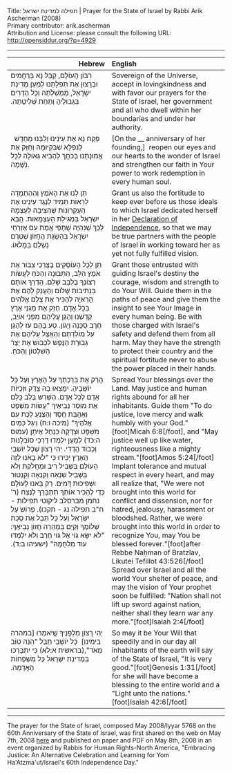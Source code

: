 <html>
<head></head>
<body>
Title: תפילה למדינת ישראל | Prayer for the State of Israel by Rabbi Arik Ascherman (2008)<br />
Primary contributor: arik.ascherman<br />
Attribution and License: please consult the following URL: <a href="http://opensiddur.org/?p=4929">http://opensiddur.org/?p=4929</a>
<p />
<hr />

<table style="margin-left: auto;margin-right: auto;" class="draggable">
<thead><tr><th id="x" style="text-align: right;">Hebrew</th><th style="text-align: left;">English</th></tr></thead>
<tbody>
<tr>
<td style="vertical-align: top;" width="46%">
<div class="liturgy"><span lang="he">
רִבּוֹן הָעוֹלָם, 
קַבֵּל נָא בְּרַחֲמִים וּבְרָצוּן 
אֶת תְּפִלָּתֵנוּ לְמַעַן מְדִינַת יִשְֹרָאֵל, 
מֶמְשַׁלְתָּהּ 
וְכָל הַדָּרִים בִּגְבוּלֶיהָ 
וְתַחַת שְׁלִיטָתָהּ.‏
</span></div></td>


<td style="vertical-align: top;" width="53%">
<div class="english">
Sovereign of the Universe, 
accept in lovingkindness and with favor 
our prayers for the State of Israel, 
her government 
and all who dwell within her boundaries 
and under her authority.</div>
</div></td>
</tr>


<tr>
<td style="vertical-align: top;" width="46%">
<div class="liturgy"><span lang="he">
&nbsp;
פְּקַח נָא אֶת עֵינֵינוּ וְלִבֵּנוּ מֵחָדָשׁ לַנִּפְלָא שְׁבְּקִיּוּמָהּ 
וְחַזֵּק אֶת אֱמוּנָתֵנוּ בְּכֹחֲךָ 
לְהָבִיא גְּאוּלָה לְכָל נְשָׁמָה. 
</span></div></td>


<td style="vertical-align: top;" width="53%">
<div class="english">
[On the __ anniversary of her founding,]&nbsp;
reopen our eyes and our hearts to the wonder of Israel 
and strengthen our faith in Your power 
to work redemption in every human soul. 
</div></td>
</tr>


<tr>
<td style="vertical-align: top;" width="46%">
<div class="liturgy"><span lang="he">
תֵּן לָנוּ אֶת הָאֹמֶץ וְהַהַתְמָדָה 
לִרְאוֹת תָּמִיד לְנֶגֶד עֵינֵינוּ 
אֶת הָעֶקְרוֹנוֹת שֶׁהִצִּיבָה לְעַצְמָהּ יִשְֹרָאֵל בִּמְגִילַת הָעַצְמָאוּת. 
הֲבֵא לְכַךְ שֶׁנִּהְיֶה שֻׁתָּפֵי אֱמֶת עִם אֶזְרְחֵי יִשְֹרָאֵל 
בְּהַשָֹגַת הֶחָזוֹן שֶׁטֶּרֶם נִשְׁלָם בִּמְלֹאוֹ.‏
</span></div></td>


<td style="vertical-align: top;" width="53%">
<div class="english">
Grant us also the fortitude 
to keep ever before us those ideals 
to which Israel dedicated herself in her <a href="http://www.mfa.gov.il/MFA/Peace+Process/Guide+to+the+Peace+Process/Declaration+of+Establishment+of+State+of+Israel.htm">Declaration of Independence</a>, 
so that we may be true partners with the people of Israel 
in working toward her as yet not fully fulfilled vision.
</div></td>
</tr>


<tr>
<td style="vertical-align: top;" width="46%">
<div class="liturgy"><span lang="he">
תֵּן לְכָל הָעוֹסְקִים בְּצָרְכֵי צִבּוּר אֶת אֹמֶץ הַלֵּב, 
הַתְּבוּנָה וְהַכֹּחַ לַעֲשֹוֹת רְצוֹנְךָ בְלֵבָב שָׁלֵם. 
הַדְרֵךְ אוֹתָם בִּנְתִיבוֹת שָׁלוֹם 
וְהַעֲנֵק לָהֶם אֶת הָרְאּיָה לְהַכִּיר אֶת צֶלֶם אֱלֹהִים בְּכָל אָדָם. 
חַזֵּק אֶת מְגִנֵּי אֶרֶץ קָדְשֵׁנוּ 
וְהָגֵן עֲלֵיהֶם מִפְּנֵי אוֹיֵב, חֶרֶב סַכָּנָה וְיָגוֹן. 
טַע בָּהֶם עֹז לְהָגֵן עַל מוֹלַדְתָּם 
וְהַאֲצֵל עֲלֵיהֶם אֶת גְבוּרַת הַנֶּפֶשׁ לִכְבּוֹשׁ אֶת יֵצֶר הַשִׁלְטוֹן וְהַכֹּחַ.‏
</span></div></td>

<td style="vertical-align: top;" width="53%">
<div class="english">
Grant those entrusted with guiding Israel's destiny 
the courage, wisdom and strength to do Your Will. 
Guide them in the paths of peace 
and give them the insight to see Your Image in every human being. 
Be with those charged with Israel's safety 
and defend them from all harm. 
May they have the strength to protect their country 
and the spiritual fortitude never to abuse the power placed in their hands.
</div></td>
</tr>


<tr>
<td style="vertical-align: top;" width="46%">
<div class="liturgy"><span lang="he">
הֲרֵק אֶת בִּרְכָתְךָ עַל הָאָרֶץ 
וְעַל כָּל יוֹשְׁבֶיהָ. 
יִמָּצְאוּ בָהּ צֶדֶק וּזְכֻיּוֹת אָדָם לְכָל אָדָם. 
הַשְׁרֵש בְּלֵב כֻּלָּם אֶת מוּסַר נְבִיאֶיךָ "עֲשׂוֹת מִשְׁפָּט וְאַהֲבַת חֶסֶד וְהַצְנֵעַ לֶכֶת עִם אֱלֹהֶיךָ" <span class="citation">(מיכה ו:ח)</span> 
וְיִגַּל כַּמַּיִם מִשְׁפָּט וּצְדָקָה כְּנַחַל אֵיתָן <span class="citation">(עמוס ה:כד)</span> 
לְמַעַן יִלְמְדוּ דַרְכֵי סוֹבְלָנוּת וְכָבוֹד הֲדָדִי. 
יְהִי רָצוֹן שֶׁכָּל יוֹשְׁבֵי הָאָרֶץ יַכִּירוּ כִּי "לֹא בָאנוּ לְזֶה הָעוֹלָם בִּשְׁבִיל רִיב וּמַחֲלֹקֶת 
וְלֹא בִּשְׁבִיל שִֹנְאָה וְקִנְאָה וְקִנְטוּר וּשְׁפִיכוּת דָּמִים. 
רַק בָּאנוּ לָעוֹלָם כְּדֵי לְהַכִּיר אוֹתְךָ תִתְבָּרַךְ לַנֶּצַח <span class="citation">(ר' נחמן מברסלב ליקוטי תפילות - ח"ב תפילה נג - תקכו)</span>. 
פְּרוֹשֹ עַל יִשְֹרָאֵל וְעַל כָּל תֵּבֵל אֶת סֻכַּת שְׁלוֹמֶךָ 
וְקַיֵּם בִּמְהֵרָה חֲזוֹן נְבִיאֶךָ: 
"לֹא יִשָּׂא גוֹי אֶל גּוֹי חֶרֶב וְלֹא יִלְמְדוּ עוֹד מִלְחָמָה" <span class="citation">(ישעיהו ב:ד)</span>.‏
</span></div></td>

<td style="vertical-align: top;" width="53%">
<div class="english">
Spread Your blessings over the Land. 
May justice and human rights abound for all her inhabitants. 
Guide them "To do justice, love mercy and walk humbly with your God."[foot]Micah 6:8[/foot], 
and "May justice well up like water, righteousness like a mighty stream."[foot]Amos 5:24[/foot]&nbsp;
Implant tolerance and mutual respect in every heart, 
and may all realize that, "We were not brought into this world for conflict and dissension, 
nor for hatred, jealousy, harassment or bloodshed. 
Rather, we were brought into this world in order to recognize You, 
may You be blessed forever."[foot]after Rebbe Naḥman of Bratzlav, Likutei Tefillot 43:526[/foot]&nbsp;  
Spread over Israel and all the world Your shelter of peace, 
and may the vision of Your prophet soon be fulfilled: 
"Nation shall not lift up sword against nation, neither shall they learn war any more."[foot]Isaiah 2:4[/foot]
</div></td>
</tr>


<tr>
<td style="vertical-align: top;" width="46%">
<div class="liturgy"><span lang="he">
יְהִי רָצוֹן מִלְפָנֶיךָ שֱׁיֹאמְרוּ [במהרה בימינו]&nbsp; 
כָּל יוֹשְׁבֵי תֵבֵל 
"הִנֵּה טוֹב מְאֹד",<span class="citation">(בראשית א:לא)</span> 
כִּי יִתְבָּרְכוּ בִּמְדִינַת יִשְּׁרָאֵל 
כָּל מִשְׁפְּחוֹת הָאֲדָמָה.‏
</span></div></td>

<td style="vertical-align: top;" width="53%">
<div class="english">
So may it be Your Will that speedily and in our day 
all inhabitants of the earth will say of the State of Israel, 
"It is very good."[foot]Genesis 1:31[/foot]&nbsp; 
for she will have become a blessing to the entire world 
and a "Light unto the nations."[foot]Isaiah 42:6[/foot]
</div></td>
</tr>
</tbody></table>

<hr />

The prayer for the State of Israel, composed May 2008/lyyar 5768 on the 60th Anniversary of the State of Israel, was first shared on the web on May 7th, 2008 <a href="http://groups.yahoo.com/group/Encounter-EMEM/message/9438">here</a> and published on paper and PDF on May 8th, 2008 in an event organized by Rabbis for Human Rights-North America, "Embracing Justice: An Alternative Celebration and Learning for Yom Ha'Atzma'ut/Israel's 60th Independence Day."
</body>
</html>